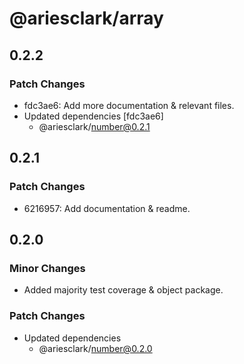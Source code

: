 # @ariesclark/array

## 0.2.2

### Patch Changes

- fdc3ae6: Add more documentation & relevant files.
- Updated dependencies [fdc3ae6]
  - @ariesclark/number@0.2.1

## 0.2.1

### Patch Changes

- 6216957: Add documentation & readme.

## 0.2.0

### Minor Changes

- Added majority test coverage & object package.

### Patch Changes

- Updated dependencies
  - @ariesclark/number@0.2.0

